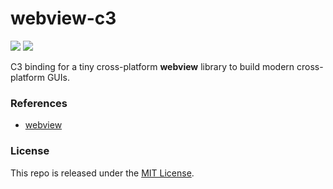 # webview-c3

[![](https://img.shields.io/github/v/tag/thechampagne/webview-c3?label=version)](https://github.com/thechampagne/webview-c3/releases/latest) [![](https://img.shields.io/github/license/thechampagne/webview-c3)](https://github.com/thechampagne/webview-c3/blob/main/LICENSE)

C3 binding for a tiny cross-platform **webview** library to build modern cross-platform GUIs.

### References
 - [webview](https://github.com/webview/webview)

### License

This repo is released under the [MIT License](https://github.com/thechampagne/webview-c3/blob/main/LICENSE).

